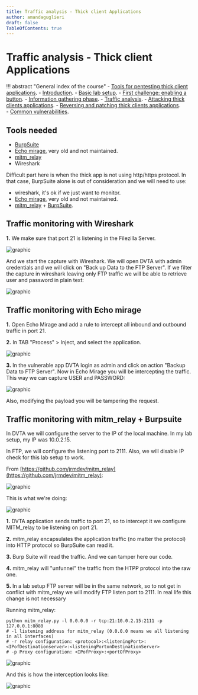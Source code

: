 ```yaml
---
title: Traffic analysis - Thick client Applications 
author: amandaguglieri
draft: false
TableOfContents: true
---
```


# Traffic analysis - Thick client Applications 

!!! abstract "General index of the course"
    - [Tools for pentesting thick client applications](tools-for-thick-apps.md).
    - [Introduction](tca-introduction.md).
    - [Basic lab setup](tca-basic-lab-setup.md).
    - [First challenge: enabling a button](tca-first-challenge.md).
    - [Information gathering phase](tca-information-gathering-phase.md).
    - [Traffic analysis](tca-traffic-analysis.md).
    - [Attacking thick clients applications](tca-attacking-thick-clients-applications.md).
    - [Reversing and patching thick clients applications](tca-reversing-and-patching.md).    
    - [Common vulnerabilities](tca-common-vulnerabilities.md).


## Tools needed

- [BurpSuite](../burpsuite.md)
- [Echo mirage](../echo-mirage.md), very old and not maintained.
- [mitm_relay](../mitm-relay.md) 
- Wireshark

Difficult part here is when the thick app is not using http/https protocol. In that case, BurpSuite alone is out of consideration and we will need to use:

- wireshark, it's ok if we just want to monitor. 
- [Echo mirage](../echo-mirage.md), very old and not maintained.
- [mitm_relay](../mitm-relay.md) + [BurpSuite](../burpsuite.md).

## Traffic monitoring with Wireshark

**1.** We make sure  that port 21 is listening in the Filezilla Server.

![graphic](../img/tca-31.png)

And we start the capture with Wireshark. We will open DVTA with admin credentials and we will click on "Back up Data to the FTP Server". If we filter the capture in wireshark leaving only FTP traffic we will be able to retrieve user and password in plain text:

![graphic](../img/tca-32.png)


## Traffic monitoring with Echo mirage

**1.** Open Echo Mirage and add a rule to intercept all inbound and outbound traffic in port 21.

**2.**  In TAB "Process" > Inject, and select the application.

![graphic](../img/tca-35.png)

**3.** In the vulnerable app DVTA login as admin and click on action "Backup Data to FTP Server". Now in Echo Mirage you will be intercepting the traffic. This way we can capture USER and PASSWORD:

![graphic](../img/tca-34.png)

Also, modifying the payload you will be tampering the request.

## Traffic monitoring with mitm_relay + Burpsuite

In DVTA we will configure the server to the IP of the local machine. In my lab setup, my IP was 10.0.2.15.

In FTP, we will configure the listening port to 2111. Also, we will disable IP check for this lab setup to work.

From [https://github.com/jrmdev/mitm_relay](https://github.com/jrmdev/mitm_relay):

![graphic](../img/tca-39.png)


This is what we're doing:

![graphic](../img/tca-38.png)

**1.** DVTA application sends traffic to port 21, so to intercept it we configure MITM_relay to be listening on port 21.

**2.** mitm_relay encapsulates the application traffic (no matter the protocol) into HTTP protocol so BurpSuite can read it.

**3.** Burp Suite will read the traffic. And we can tamper here our code.

**4.** mitm_relay will "unfunnel" the traffic from the HTPP protocol into the raw one.

**5.** In a lab setup FTP server will be in the same network, so to not get in conflict with mitm_relay we will modify FTP listen port to 2111. In real life this change is not necessary


Running mitm_relay:

```
python mitm_relay.py -l 0.0.0.0 -r tcp:21:10.0.2.15:2111 -p 127.0.0.1:8080
# -l listening address for mitm_relay (0.0.0.0 means we all listening in all interfaces)
# -r relay configuration: <protocol>:<listeningPort>:<IPofDestinationserver>:<listeningPortonDestinationServer>
# -p Proxy configuration: <IPofProxy>:<portOfProxy> 
```


![graphic](../img/tca-36.png)

And this is how the interception looks like:

![graphic](../img/tca-37.png)

